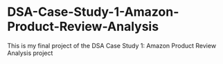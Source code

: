 # DSA-Case-Study-1-Amazon-Product-Review-Analysis
This is my final project of the DSA Case Study 1: Amazon Product Review Analysis project

